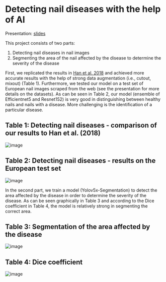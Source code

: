 ﻿# Detecting nail diseases with the help of AI
Presentation: [slides](https://github.com/hannesoehler/nail-disease-classification/blob/main/Nail-disease-classification.pdf)

This project consists of two parts: 

1. Detecting nail diseases in nail images
2. Segmenting the area of the nail affected by the disease to determine the severity of the disease

First, we replicated the results in [Han et al. 2018](https://journals.plos.org/plosone/article?id=10.1371/journal.pone.0191493) and achieved more accurate results with the help of strong data augmentation (i.e., cutout, mixout) (Table 1). Furthermore, we tested our model on a test set of European nail images scraped from the web (see the presentation for more details on the datasets). As can be seen in Table 2, our model (ensemble of Efficientnet5 and Resnet152) is very good in distinguishing between healthy nails and nails with a disease. More challenging is the identification of a particular disease.


## Table 1: Detecting nail diseases - comparison of our results to Han et al. (2018)

![image](https://user-images.githubusercontent.com/72496477/228537717-a299a12f-e35b-4ca0-b6f7-3c54e1ca6692.png)

## Table 2: Detecting nail diseases - results on the European test set

![image](https://user-images.githubusercontent.com/72496477/228537803-1e39da0f-2cce-4a59-87e2-87b40a13b22f.png)

In the second part, we train a model (Yolov5x-Segmentation) to detect the area affected by the disease in order to determine the severity of the disease. As can be seen graphically in Table 3 and according to the Dice coefficient in Table 4, the model is relatively strong in segmenting the correct area.

## Table 3: Segmentation of the area affected by the disease

![image](https://user-images.githubusercontent.com/72496477/228540712-f88027f7-b773-468f-85f0-d367730786ae.png)

## Table 4: Dice coefficient 

![image](https://user-images.githubusercontent.com/72496477/228542859-3fb0a953-830c-4226-af58-0b249281885e.png)


